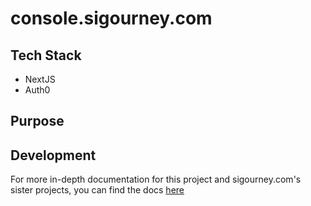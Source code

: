 # console.sigourney.com
## Tech Stack
- NextJS
- Auth0
## Purpose
## Development
For more in-depth documentation for this project and sigourney.com's sister projects, you can find the docs [here](https://wiki.sigourney.com)
